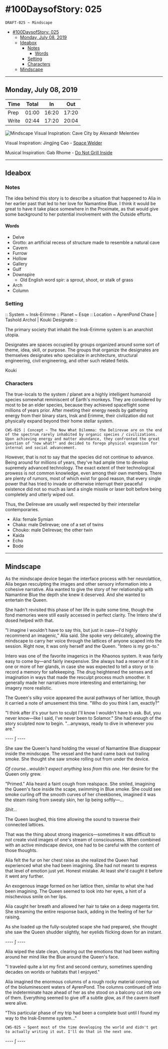 # #100DaysofStory: 025

    DRAFT-025 ~ Mindscape  

- [#100DaysofStory: 025](#100DaysofStory-025)
  - [Monday, July 08, 2019](#Monday-July-08-2019)
  - [Ideabox](#Ideabox)
    - [Notes](#Notes)
      - [Words](#Words)
    - [Setting](#Setting)
    - [Characters](#Characters)
  - [Mindscape](#Mindscape)

---

## Monday, July 08, 2019

| Time  | Total | In    | Out   |
| ----- | ----- | ----- | ----- |
| Prep  | 01:00 | 16:20 | 17:20 |
| Write | 02:44 | 17:20 | 20:04 |

![Mindscape Visual Inspiration: Cave City by Alexandr Melentiev](mindscape.jpg)

Visual Inspiration: Jingjing Cao - [Space Welder](https://www.artstation.com/artwork/k3mOy)

Musical Inspiration: Gab Rhome - [Do Not Grill Inside](https://open.spotify.com/track/0kbUD0WNZDKeObJrlgvzXr)

---

## Ideabox

### Notes

The idea behind this story is to describe a situation that happened to Alia in her earlier past that led to her love for Namantine Blue. I think it would be great to have it take place somewhere in the Proximate, as that would give some background to her potential involvement with the Outside efforts.

#### Words

- Delve
- Grotto: an artificial recess of structure made to resemble a natural cave
- Cavern
- Furrow
- Hollow
- Gallery
- Gulf
- Downspire
  - Old English word spir: a sprout, shoot, or stalk of grass
- Arch
- Column

### Setting

:: System ~ Insk-Erimme :: Planet ~ Esqe :: Location ~ AyrenPond Chase | Tashold Archol | Kouki Designate ::

The primary society that inhabit the Insk-Erimme system is an anarchist utopia. 

Designates are spaces occupied by groups organized around some sort of theme, idea, skill, or purpose. The groups that organize the designates are themselves designates who specialize in architecture, structural engineering, civil engineering, and other such related fields.

Kouki 

### Characters

The true-locals to the system / planet are a highly intelligent humanoid species somewhat reminiscent of Earth's monkeys. They are considered by most to be an elder species, because they achieved spaceflight some millions of years prior. After meeting their energy needs by gathering energy from their binary stars, Insk and Erimme, their civilization did not physically expand beyond their home stellar system. 

    CWS-025 | Concept ~ The Now What Dilemma: the Delirevae are on the end of the spectrum rarely inhabited by organic species / civilizations. Upon achieving energy and matter abundance, they confronted the great question of "now what?" and decided to forego physical expansion for internal and social advancement.

However, that is not to say that the species did not continue to advance. Being around for millions of years, they've had ample time to develop supremely advanced technology. The exact extent of their technological prowess is not common knowledge, even among their own members. There are plenty of rumors, most of which exist for good reason, that every single power that has tried to invade or otherwise interrupt their peaceful existence did not so much as land a single missile or laser bolt before being completely and utterly wiped out.

Thus, the Delirevae are usually well respected by their interstellar contemporaries.

- Alia: female Symian
- Chaka: male Delirevae; one of a set of twins
- Chouko: male Delirevae; the other twin
- Kaida
- Echo
- Bode

---

## Mindscape

As the mindscape device began the interface process with her neurolattice, Alia began resculpting the images and other sensory information into a cohesive narrative. Alia wanted to give the story of her relationship with Namantine Blue the depth she knew it deserved. And she wanted to entertain the Queen.

She hadn't revisited this phase of her life in quite some time, though the fond memories were still easily accessed in perfect clarity. The Intero she'd dosed helped with that.

"I imagine I wouldn't have to say this, but just in case—I'd highly recommend an imagenic," Alia said. She spoke very delicately, allowing the mindscape to carry her voice through the lattices of anyone scaped into the session. Right now, it was only herself and the Queen. "Intero is my go-to."

Intero was one of the favorite imagenics in the Khaonos system. It was fairly easy to come by—and fairly inexpensive. She always had a reserve of it in one or more of her glands, in case she was expected to tell a story or to record a memory for safekeeping. The drug heightened the senses and imagination in ways that made the resculpt process much smoother. It generally made her narratives more interesting and entertaining; her imagery more realistic.

The Queen's silky voice appeared the aural pathways of her lattice, though it carried a note of amusement this time. "Who do you think I am, exactly?"

"I think after it's your turn to sculpt I'll know I wouldn't have to ask. But, you never know—like I said, I've never been to Solamor." She had enough of the story sculpted now to begin. "...anyways, ready to dive in whenever you are."

---- ∫ ----

She saw the Queen's hand holding the vessel of Namantine Blue disappear inside the mindscape. The vessel and the hand came back out trailing smoke. She thought she saw smoke rolling out from under the device.

_Of course...wouldn't expect anything less from this one._ Her desire for the Queen only grew.

"Primed." Alia heard a faint cough from realspace. She smiled, imagining the Queen's face inside the scape, swimming in Blue smoke. She could see smoke curling off the smooth curves of her cheekbones, imagined it was the steam rising from sweaty skin, her lip being softly—...

_Shit..._

The Queen laughed, this time allowing the sound to traverse their connected lattices.

That was the thing about strong imagenics—sometimes it was difficult to _not_ create vivid images of one's stream of consciousness. When combined with an active mindscape device, one had to be careful with the content of those thoughts.

Alia felt the fur on her chest raise as she realized the Queen had experienced what she had been imagining. She had not meant to express that level of emotion just yet. Honest mistake. At least she'd caught it before it went any further.

An exogenous image formed on her lattice then, similar to what she had been imagining. The Queen seemed to look into her eyes, a hint of a mischevious smile on her lips.

Alia caught her breath and allowed her hair to take on a deep magenta tint. She streaming the entire response back, adding in the feeling of her fur raising.

As she loaded up the fully-sculpted scape she had prepared, she thought she saw the Queen shudder slightly, her eyelids flicking down for an instant.

---- ∫ ----

Alia wiped the slate clean, clearing out the emotions that had been wafting around her mind like the Blue around the Queen's face.

"I traveled quite a lot my first and second century, sometimes spending decades on worlds or habitats that I enjoyed."

Alia imagined the enormous columns of a rough rocky material coming out of the bioluminescent waters of AyrenPond. The columns continued off into the indeterminate haze ahead of her as she stood on a balcony cut into one of them. Everything seemed to give off a subtle glow, as if the cavern itself were alive.

"This particular phase of my trip had been a complete bust until I found my way to the Insk-Eremme system..."

    CWS-025 ~ Spent most of the time developing the world and didn't get to actually writing it out. I'll do that in the next one.

---- ∫ ----

